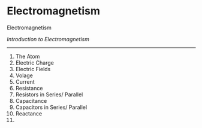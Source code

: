 # Electromagnetism
Electromagnetism

*Introduction to Electromagnetism*

---

1. The Atom
2. Electric Charge
3. Electric Fields
4. Volage
5. Current
6. Resistance
7. Resistors in Series/ Parallel
8. Capacitance
9. Capacitors in Series/ Parallel
10. Reactance
11. 
